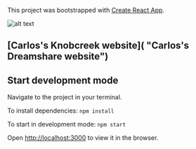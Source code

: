 This project was bootstrapped with [Create React App](https://github.com/facebookincubator/create-react-app).


![alt text](https://i.imgur.com/5TveqDf.jpg "Carlos's Dreamshare")

## [Carlos's Knobcreek website]( "Carlos's Dreamshare website")


## Start development mode
Navigate to the project in your terminal.

To install dependencies: `npm install`

To start in development mode: `npm start`

Open [http://localhost:3000](http://localhost:3000) to view it in the browser.
